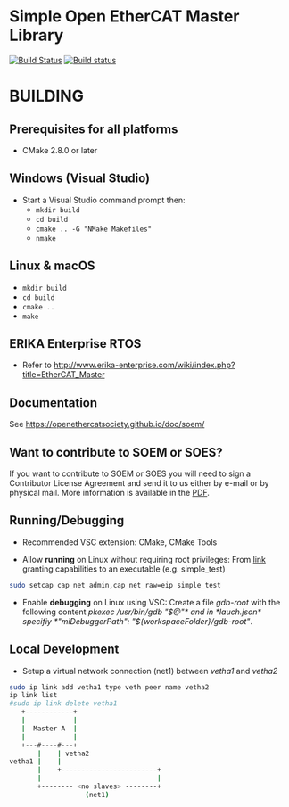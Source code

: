 # Simple Open EtherCAT Master Library
[![Build Status](https://travis-ci.org/OpenEtherCATsociety/SOEM.svg?branch=master)](https://travis-ci.org/OpenEtherCATsociety/SOEM)
[![Build status](https://ci.appveyor.com/api/projects/status/bqgirjsxog9k1odf?svg=true)](https://ci.appveyor.com/project/hefloryd/soem-5kq8b)

BUILDING
========


Prerequisites for all platforms
-------------------------------

 * CMake 2.8.0 or later


Windows (Visual Studio)
-----------------------

 * Start a Visual Studio command prompt then:
   * `mkdir build`
   * `cd build`
   * `cmake .. -G "NMake Makefiles"`
   * `nmake`

Linux & macOS
--------------

   * `mkdir build`
   * `cd build`
   * `cmake ..`
   * `make`

ERIKA Enterprise RTOS
---------------------

 * Refer to http://www.erika-enterprise.com/wiki/index.php?title=EtherCAT_Master

Documentation
-------------

See https://openethercatsociety.github.io/doc/soem/


Want to contribute to SOEM or SOES?
-----------------------------------

If you want to contribute to SOEM or SOES you will need to sign a Contributor
License Agreement and send it to us either by e-mail or by physical mail. More
information is available in the [PDF](http://openethercatsociety.github.io/cla/cla_soem_soes.pdf).

Running/Debugging
-----------------

* Recommended VSC extension: CMake, CMake Tools

* Allow **running** on Linux without requiring root privileges: From [link](http://squidarth.com/networking/systems/rc/2018/05/28/using-raw-sockets.html) granting capabilities to an executable (e.g. simple_test)

```sh
sudo setcap cap_net_admin,cap_net_raw=eip simple_test
```

* Enable **debugging** on Linux using VSC: Create a file *gdb-root* with the following content *pkexec /usr/bin/gdb "$@"* and in *lauch.json* specifiy *"miDebuggerPath": "${workspaceFolder}/gdb-root"*.

Local Development
-----------------

* Setup a virtual network connection (net1) between *vetha1* and *vetha2*

```sh
sudo ip link add vetha1 type veth peer name vetha2
ip link list
#sudo ip link delete vetha1
   +------------+
   |            |
   |  Master A  |
   |            |
   +---#----#---+
       |    | vetha2
vetha1 |    |
       |    +------------------------+
       |                             |
       +-------- <no slaves> --------+
                   (net1)
```
